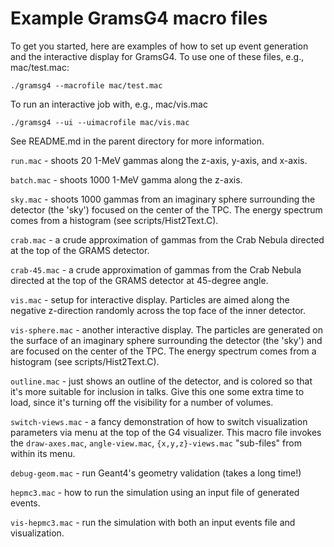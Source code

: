 # Example GramsG4 macro files

To get you started, here are examples of how to set up event
generation and the interactive display for GramsG4. To use one of
these files, e.g., mac/test.mac:

    ./gramsg4 --macrofile mac/test.mac

To run an interactive job with, e.g., mac/vis.mac

    ./gramsg4 --ui --uimacrofile mac/vis.mac

See README.md in the parent directory for more information. 

`run.mac` - shoots 20 1-MeV gammas along the z-axis, y-axis, and x-axis.

`batch.mac` - shoots 1000 1-MeV gamma along the z-axis.

`sky.mac` - shoots 1000 gammas from an imaginary sphere surrounding
the detector (the 'sky') focused on the center of the TPC. The energy
spectrum comes from a histogram (see scripts/Hist2Text.C).

`crab.mac` - a crude approximation of gammas from the Crab Nebula
directed at the top of the GRAMS detector.

`crab-45.mac` - a crude approximation of gammas from the Crab Nebula
directed at the top of the GRAMS detector at 45-degree angle.

`vis.mac` - setup for interactive display. Particles are aimed along
the negative z-direction randomly across the top face of the inner
detector.

`vis-sphere.mac` - another interactive display. The particles are
generated on the surface of an imaginary sphere surrounding the
detector (the 'sky') and are focused on the center of the TPC. The
energy spectrum comes from a histogram (see scripts/Hist2Text.C).

`outline.mac` - just shows an outline of the detector, and is colored
so that it's more suitable for inclusion in talks. Give this one some
extra time to load, since it's turning off the visibility for a number
of volumes.

`switch-views.mac` - a fancy demonstration of how to switch
visualization parameters via menu at the top of the G4
visualizer. This macro file invokes the `draw-axes.mac`,
`angle-view.mac`, `{x,y,z}-views.mac` "sub-files" from within its
menu.

`debug-geom.mac` - run Geant4's geometry validation (takes a long time!)

`hepmc3.mac` - how to run the simulation using an input file of
generated events.

`vis-hepmc3.mac` - run the simulation with both an input events file
and visualization.

